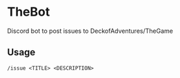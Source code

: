 # TheBot

Discord bot to post issues to DeckofAdventures/TheGame

## Usage

`/issue <TITLE> <DESCRIPTION>`